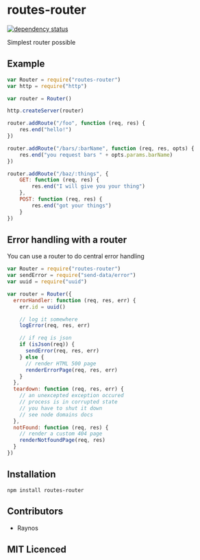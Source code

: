 # routes-router

[![dependency status][3]][4]

Simplest router possible

## Example

```js
var Router = require("routes-router")
var http = require("http")

var router = Router()

http.createServer(router)

router.addRoute("/foo", function (req, res) {
    res.end("hello!")
})

router.addRoute("/bars/:barName", function (req, res, opts) {
    res.end("you request bars " + opts.params.barName)
})

router.addRoute("/baz/:things", {
    GET: function (req, res) {
        res.end("I will give you your thing")
    },
    POST: function (req, res) {
        res.end("got your things")
    }
})
```

## Error handling with a router

You can use a router to do central error handling

```js
var Router = require("routes-router")
var sendError = require("send-data/error")
var uuid = require("uuid")

var router = Router({
  errorHandler: function (req, res, err) {
    err.id = uuid()

    // log it somewhere
    logError(req, res, err)

    // if req is json
    if (isJson(req)) {
      sendError(req, res, err)
    } else {
      // render HTML 500 page
      renderErrorPage(req, res, err)
    }
  },
  teardown: function (req, res, err) {
    // an unexcepted exception occured
    // process is in corrupted state
    // you have to shut it down
    // see node domains docs
  },
  notFound: function (req, res) {
    // render a custom 404 page
    renderNotfoundPage(req, res)
  }
})
```

## Installation

`npm install routes-router`

## Contributors

 - Raynos

## MIT Licenced

  [1]: https://secure.travis-ci.org/Colingo/routes-router.png
  [2]: http://travis-ci.org/Colingo/routes-router
  [3]: https://david-dm.org/Colingo/routes-router/status.png
  [4]: https://david-dm.org/Colingo/routes-router
  [5]: https://ci.testling.com/Colingo/routes-router.png
  [6]: https://ci.testling.com/Colingo/routes-router
